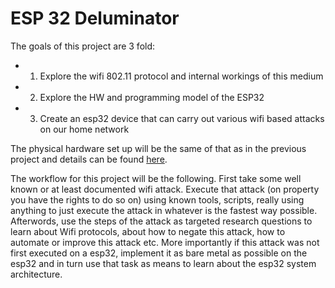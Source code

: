 # ESP 32 Deluminator

The goals of this project are 3 fold:

* 1) Explore the wifi 802.11 protocol and internal workings of this medium
* 2) Explore the HW and programming model of the ESP32
* 3) Create an esp32 device that can carry out various wifi based attacks on our home network

The physical hardware set up will be the same of that as in the previous project and details can be found [here](https://github.com/tanner-johnson2718/PI_JTAG_DBGR/blob/master/writeups/Init_PI_JTAG_Test.md).

The workflow for this project will be the following. First take some well known or at least documented wifi attack. Execute that attack (on property you have the rights to do so on) using known tools, scripts, really using anything to just execute the attack in whatever is the fastest way possible. Afterwords, use the steps of the attack as targeted research questions to learn about Wifi protocols, about how to negate this attack, how to automate or improve this attack etc. More importantly if this attack was not first executed on a esp32, implement it as bare metal as possible on the esp32 and in turn use that task as means to learn about the esp32 system architecture.